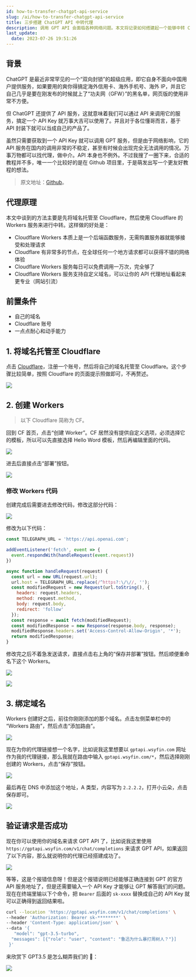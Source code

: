 ```yaml
---
id: how-to-transfer-chatgpt-api-service
slug: /ai/how-to-transfer-chatgpt-api-service
title: 三步搭建 ChatGPT API 中转代理
description: 调用 GPT API 会面临各种网络问题。本文将记录如何搭建起一个能够中转 ChatGPT API 服务，希望能够帮助你更爽的进行调用。
last_update:
  date: 2023-07-26 19:51:26
---
```


## 背景

ChatGPT 是最近非常罕见的一个“双向封锁”的超级应用，即它自身不面向中国用户提供服务，如果要用的爽你得搞定海外信用卡、海外手机号、海外 IP，并且它自己几乎是要在刚发布的时候就上了“功夫网（GFW）”的黑名单，网页版的使用非常不方便。

但 ChatGPT 还提供了 API 服务，这就意味着我们可以通过 API 来调用它的服务，搞定一个 API Key 就万事大吉可以使用了。并且对于各位懂哥而言，基于 API 封装下就可以当成自己的产品了。

虽然只需要获取到一个 API Key 就可以调用 GPT 服务，但是由于网络影响，它的 API 服务在国内的调用非常的不稳定，甚至有时候会出现完全无法调用的情况。万事万物都可以找代理，做中介。API 本身也不例外。不过我搜了一圈下来，合适的教程并不多，唯一一个比较好的是在 Github 项目里，于是萌发出写一个更友好教程的想法。

> 原文地址：[Github](https://github.com/SnowfallC/chatgpt-api-worker-proxy)。

## 代理原理

本文中谈到的方法主要是先将域名托管至 Cloudflare，然后使用 Cloudflare 的 Workers 服务来进行中转。这样做的好处是：

- Cloudflare Workers 本质上是一个后端函数服务，无需购置服务器就能够接受和处理请求
- Cloudflare 有非常多的节点，在全球任何一个地方请求都可以获得不错的网络体验
- Cloudflare Workers 服务每日可以免费调用一万次，完全够了
- Cloudflare Workers 服务支持自定义域名，可以让你的 API 代理地址看起来更专业（网站引流）

## 前置条件

- 自己的域名
- Cloudflare 账号
- 一点点耐心和动手能力

## 1. 将域名托管至 Cloudflare

点击 [Cloudflare](https://www.cloudflare.com/)，注册一个账号，然后将自己的域名托管至 Cloudflare。这个步骤比较简单，按照 Cloudflare 的页面提示照做即可，不再赘述。

![](https://one-du.offshoreview.xyz/new-docu/a754271ef79fc8facc3ad5c6d03b2b23.png)

## 2. 创建 Workers

> 以下 Cloudflare 简称为 CF。

回到 CF 首页，点击“创建 Worker”。CF 居然没有提供自定义选项，必须选择它的模板，所以可以先直接选择 Hello Word 模板，然后再编辑里面的代码。

![](https://one-du.offshoreview.xyz/new-docu/04af59a6ee6821eb651b12c59fb4ab5b.png)

进去后直接点击“部署”按钮。

![](https://one-du.offshoreview.xyz/new-docu/d909f62f4b69e2a485b5cfd4a906404d.png)

### 修改 Workers 代码

创建完成后需要进去修改代码，修改这部分代码：

![](https://one-du.offshoreview.xyz/new-docu/4990fd9d9e218672d622d1064f4e45c4.png)

修改为以下代码：

```js
const TELEGRAPH_URL = 'https://api.openai.com';

addEventListener('fetch', event => {
  event.respondWith(handleRequest(event.request))
})

async function handleRequest(request) {
  const url = new URL(request.url);
  url.host = TELEGRAPH_URL.replace(/^https?:\/\//, '');
  const modifiedRequest = new Request(url.toString(), {
    headers: request.headers,
    method: request.method,
    body: request.body,
    redirect: 'follow'
  });
  const response = await fetch(modifiedRequest);
  const modifiedResponse = new Response(response.body, response);
  modifiedResponse.headers.set('Access-Control-Allow-Origin', '*');
  return modifiedResponse;
}
```

修改完之后不着急发送请求，直接点击右上角的“保存并部署”按钮。然后顺便重命名下这个 Workers。

![](https://one-du.offshoreview.xyz/new-docu/14d7b3417003801f0e13bf9bc4e3b6e9.png)

![](https://one-du.offshoreview.xyz/new-docu/9a261cc93b580f6ff918e3dd1a689fa1.png)

## 3. 绑定域名

Workers 创建好之后，前往你刚刚添加的那个域名。点击左侧菜单栏中的 “Workers 路由”，然后点击“添加路由”。

![](https://one-du.offshoreview.xyz/new-docu/424c34d137d74a7bee4dc7697e9974a6.png)

现在为你的代理链接想一个名字，比如说我这里想要以 `gptapi.wsyfin.com` 网址作为我的代理链接，那么我就在路由中输入 `gptapi.wsyfin.com/*`，然后选择刚刚创建的 Workers，点击“保存”按钮。

![](https://one-du.offshoreview.xyz/new-docu/b888d6f8d8018de1021856e2ba83939e.png)

最后再在 DNS 中添加这个地址，A 类型，内容写为 `2.2.2.2`，打开小云朵，点击保存即可。

![](https://one-du.offshoreview.xyz/new-docu/5d52630bd6e7182f7845097a3bc57d15.png)

## 验证请求是否成功

现在你可以使用你的域名来请求 GPT API 了，比如说我这里使用 `https://gptapi.wsyfin.com/v1/chat/completions` 来请求 GPT API，如果返回了以下内容，那么就说明你的代理已经搭建成功了。

![](https://one-du.offshoreview.xyz/new-docu/a6b26c74430aaee4ee5d8aa517650970.png)

等等，这是个报错信息呀！但是这个报错说明已经能够正确连接到 GPT 的官方 API 服务地址了，但是还需要输入一个 API Key 才能够让 GPT 解答我们的问题。现在在终端里输以下个命令，把 `Bearer` 后面的 `sk-xxxx` 替换成自己的 API Key 就可以正确得到返回结果啦。


```bash
curl --location 'https://gptapi.wsyfin.com/v1/chat/completions' \
--header 'Authorization: Bearer sk-********' \
--header 'Content-Type: application/json' \
--data '{
   "model": "gpt-3.5-turbo",
  "messages": [{"role": "user", "content": "鲁迅为什么暴打周树人？"}]
 }'
```

来欣赏下 GPT3.5 是怎么糊弄我们的 🔽：

![](https://one-du.offshoreview.xyz/new-docu/a5871325bd34bab6a8bf02f566a7a666.png)


